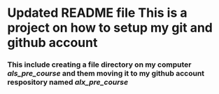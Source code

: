 # Updated README file This is a project on how to setup my git and github account
### This include creating a file directory on my computer *als_pre_course* and them moving it to my github account respository named *alx_pre_course*
